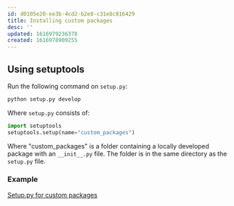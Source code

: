 ```yaml
---
id: d0105e20-ee3b-4cd2-b2e8-c31e8c816429
title: Installing custom packages
desc: ''
updated: 1616979236378
created: 1616978909255
---
```




## Using setuptools

Run the following command on `setup.py`:

```bash
python setup.py develop
```

Where `setup.py` consists of:

```python
import setuptools
setuptools.setup(name="custom_packages")
```

Where "custom_packages" is a folder containing a locally developed package with an `__init__.py` file. The folder is in the same directory as the `setup.py` file.

### Example

[Setup.py for custom packages](gtd\resources\scripts\setup.py)

